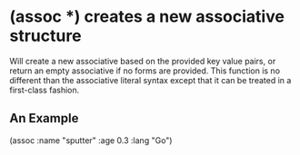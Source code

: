 # (assoc <key value>*) creates a new associative structure
Will create a new associative based on the provided key value pairs, or return an empty associative if no forms are provided. This function is no different than the associative literal syntax except that it can be treated in a first-class fashion.

## An Example

  (assoc
    :name "sputter"
    :age  0.3
    :lang "Go")
